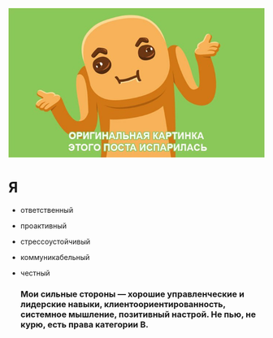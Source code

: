![Alt text](https://github.com/kozlovdenis1989/about_me/blob/main/about.jpg)
# Я 
* ответственный
* проактивный
* стрессоустойчивый
* коммуникабельный
* честный
  
    ### Мои сильные стороны — хорошие управленческие и лидерские навыки, клиентоориентированность, системное мышление, позитивный настрой. Не пью, не курю, есть права категории B.

    
